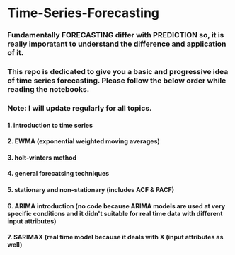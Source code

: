 # Time-Series-Forecasting
### Fundamentally FORECASTING differ with PREDICTION so, it is really imporatant to understand the difference and application of it.
### This repo is dedicated to give you a basic and progressive idea of time series forecasting. Please follow the below order while reading the notebooks.
### Note: I will update regularly for all topics.
#### 1. introduction to time series 
#### 2. EWMA (exponential weighted moving averages)
#### 3. holt-winters method
#### 4. general forecatsing techniques
#### 5. stationary and non-stationary (includes ACF & PACF)
#### 6. ARIMA introduction (no code because ARIMA models are used at very specific conditions and it didn't suitable for real time data with different input attributes)
#### 7. SARIMAX (real time model because it deals with X (input attributes as well)
